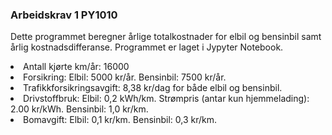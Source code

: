 <h3>Arbeidskrav 1 PY1010</h3>

Dette programmet beregner årlige totalkostnader for elbil og bensinbil samt årlig kostnadsdifferanse. Programmet er laget i Jypyter Notebook.

<li>Antall kjørte km/år: 16000</li>
<li>Forsikring: Elbil: 5000 kr/år. Bensinbil: 7500 kr/år.</li>
<li>Trafikkforsikringsavgift: 8,38 kr/dag for både elbil og bensinbil.</li>
<li>Drivstoffbruk: Elbil: 0,2 kWh/km. Strømpris (antar kun hjemmelading): 2.00 kr/kWh. Bensinbil: 1,0 kr/km.</li>
<li>Bomavgift: Elbil: 0,1 kr/km. Bensinbil: 0,3 kr/km.</li>
